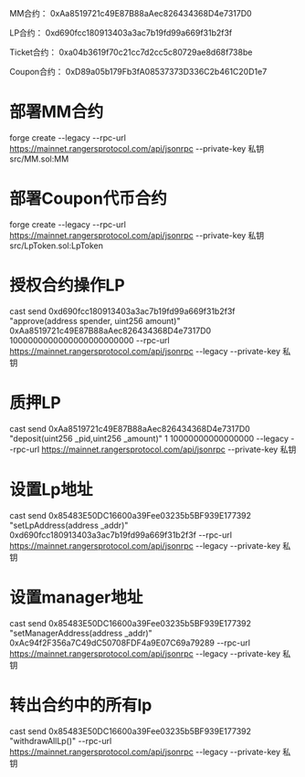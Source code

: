 MM合约：
0xAa8519721c49E87B88aAec826434368D4e7317D0

LP合约：
0xd690fcc180913403a3ac7b19fd99a669f31b2f3f

Ticket合约：
0xa04b3619f70c21cc7d2cc5c80729ae8d68f738be

Coupon合约：
0xD89a05b179Fb3fA08537373D336C2b461C20D1e7

# 部署MM合约
forge create --legacy --rpc-url https://mainnet.rangersprotocol.com/api/jsonrpc --private-key 私钥 src/MM.sol:MM

# 部署Coupon代币合约
forge create --legacy --rpc-url https://mainnet.rangersprotocol.com/api/jsonrpc --private-key 私钥 src/LpToken.sol:LpToken

# 授权合约操作LP
cast send 0xd690fcc180913403a3ac7b19fd99a669f31b2f3f "approve(address spender, uint256 amount)" 0xAa8519721c49E87B88aAec826434368D4e7317D0 1000000000000000000000000 --rpc-url https://mainnet.rangersprotocol.com/api/jsonrpc --legacy --private-key 私钥

# 质押LP
cast send 0xAa8519721c49E87B88aAec826434368D4e7317D0 "deposit(uint256 _pid,uint256 _amount)" 1 10000000000000000 --legacy --rpc-url https://mainnet.rangersprotocol.com/api/jsonrpc --private-key 私钥

# 设置Lp地址
cast send 0x85483E50DC16600a39Fee03235b5BF939E177392 "setLpAddress(address _addr)" 0xd690fcc180913403a3ac7b19fd99a669f31b2f3f --rpc-url https://mainnet.rangersprotocol.com/api/jsonrpc --legacy --private-key 私钥

# 设置manager地址
cast send 0x85483E50DC16600a39Fee03235b5BF939E177392 "setManagerAddress(address _addr)" 0xAc94f2F356a7C49dC50708FDF4a9E07C69a79289 --rpc-url https://mainnet.rangersprotocol.com/api/jsonrpc --legacy --private-key 私钥

# 转出合约中的所有lp
cast send 0x85483E50DC16600a39Fee03235b5BF939E177392 "withdrawAllLp()" --rpc-url https://mainnet.rangersprotocol.com/api/jsonrpc --legacy --private-key 私钥